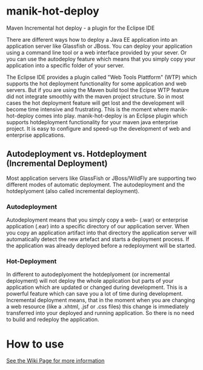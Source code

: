 # manik-hot-deploy

Maven Incremental hot deploy - a plugin for the Eclipse IDE


There are different ways how to deploy a Java EE application into an application server 
like Glassfish or JBoss. You can deploy your application using a command line tool or a 
web interface provided by your sever. Or you can use the autodeploy feature which means 
that you simply copy your application into a specific folder of your server.

The Eclipse IDE provides a plugin called "Web Tools Plattform" (WTP) which supports the 
hot deployment functionality for some application and web servers. But if you are using 
the Maven build tool the Ecipse WTP feature did not integrate smoothly with the maven 
project structure. So in most cases the hot deployment feature will get lost and the 
development will become time intensive and frustrating. This is the moment 
where manik-hot-deploy comes into play. manik-hot-deploy is an Eclipse plugin which supports 
hotdeployment functionality for your maven java enterprise project. It is easy to configure 
and speed-up the development of web and enterprise applications.



## Autodeployment vs. Hotdeployment (Incremental Deployment)

Most application servers like GlassFish or JBoss/WildFly are supporting two different modes of 
automatic deployment. The autodeployment and the hotdeplyoment (also called incremental 
deployment).

### Autodeployment

Autodeployment means that you simply copy a web- (.war) or enterprise application (.ear) 
into a specific directory of our application server. When you copy an application artifact 
into that directory the application server will automatically detect the 
new artefact and starts a deployment process. If the application was already deployed before 
a redeployment will be started.

### Hot-Deployment

In different to autodeplyoment the hotdeplyoment (or incremental deployment) will not deploy 
the whole application but parts of your application which are updated or changed during 
development. This is a powerful feature which can save you a lot of time during development. 
Incremental deployment means, that in the moment when you are changing a web resource 
(like a .xhtml, .jsf or .css files) this change is immediately transferred into your deployed 
and running application. So there is no need to build and redeploy the application.


# How to use
[See the Wiki Page for more information](https://github.com/rsoika/manik-hot-deploy/wiki)

